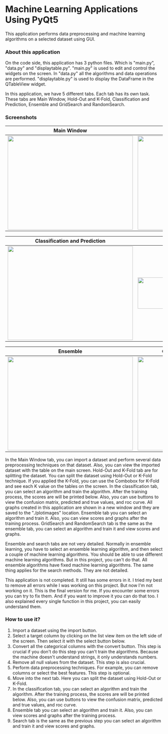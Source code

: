 # Machine Learning Applications Using PyQt5
This application performs data preprocessing and machine learning algorithms on a selected dataset using GUI.

### About this application
On the code side, this application has 3 python files. Which is "main.py", "data.py" and "displaytable.py". "main.py" is used to edit and control the widgets on the screen. In "data.py" all the algorithms and data operations are performed. "displaytable.py" is used to display the DataFrame in the QTableView widget.

In this application, we have 5 different tabs. Each tab has its own task. These tabs are Main Window, Hold-Out and K-Fold, Classification and Prediction, Ensemble and GridSearch and RandomSearch.

### Screenshots
Main Window           |  Hold-Out and K-Fold
:-------------------------:|:-------------------------:
<img src="https://user-images.githubusercontent.com/78651744/108333648-3b843600-71e2-11eb-9835-f19f369d91fd.png" width="400" height="300" />  |  <img src="https://user-images.githubusercontent.com/78651744/108333666-42ab4400-71e2-11eb-9555-e1a44d4654e6.png" width="400" height="300" />

Classification and Prediction           |  Graphs
:-------------------------:|:-------------------------:
<img src="https://user-images.githubusercontent.com/78651744/108333671-43dc7100-71e2-11eb-9ae0-c06e2a64915c.png" width="400" height="300" />  |  <img src="https://user-images.githubusercontent.com/78651744/108333676-44750780-71e2-11eb-9a52-50791d94b15b.png" width="400" height="100" />

Ensemble           |  GridSearch and RandomSearch
:-------------------------:|:-------------------------:
<img src="https://user-images.githubusercontent.com/78651744/108333679-450d9e00-71e2-11eb-8aa2-dea9fb7a1794.png" width="400" height="300" />  |  <img src="https://user-images.githubusercontent.com/78651744/108333686-463ecb00-71e2-11eb-90a4-75c3aa2e6b20.png" width="400" height="300" />

In the Main Window tab, you can import a dataset and perform several data preprocessing techniques on that dataset. Also, you can view the imported dataset with the table on the main screen. Hold-Out and K-Fold tab are for splitting the dataset. You can split the dataset using Hold-Out or K-Fold technique. If you applied the K-Fold, you can use the Combobox for K-Fold and see each K value on the tables on the screen. In the classification tab, you can select an algorithm and train the algorithm. After the training process, the scores are will be printed below. Also, you can use buttons to view the confusion matrix, predicted and true values, and roc curve. All graphs created in this application are shown in a new window and they are saved to the "./plotimages" location. Ensemble tab you can select an algorithm and train it. Also, you can view scores and graphs after the training process. GridSearch and RandomSearch tab is the same as the ensemble tab, you can select an algorithm and train it and view scores and graphs.

Ensemble and search tabs are not very detailed. Normally in ensemble learning, you have to select an ensemble learning algorithm, and then select a couple of machine learning algorithms. You should be able to use different machine learning algorithms. But in this project, you can't do that. All ensemble algorithms have fixed machine learning algorithms. The same thing applies for the search methods. They are not detailed.

This application is not completed. It still has some errors in it. I tried my best to remove all errors while I was working on this project. But now I'm not working on it. This is the final version for me. If you encounter some errors you can try to fix them. And if you want to improve it you can do that too. I also explained every single function in this project, you can easily understand them.

### How to use it?
1. Import a dataset using the import button. 
2. Select a target column by clicking on the list view item on the left side of the screen. Then select it with the select button below. 
3. Convert all the categorical columns with the convert button. This step is crucial if you don't do this step you can't train the algorithms. Because the machine doesn't understand strings, it only understands numbers. 
4. Remove all null values from the dataset. This step is also crucial.  
5. Perform data preprocessing techniques. For example, you can remove columns or select the best features. This step is optional.  
6. Move into the next tab. Here you can split the dataset using Hold-Out or K-Fold.  
7. In the classification tab, you can select an algorithm and train the algorithm. After the training process, the scores are will be printed below. Also, you can use buttons to view the confusion matrix, predicted and true values, and roc curve.  
8. Ensemble tab you can select an algorithm and train it. Also, you can view scores and graphs after the training process.  
9. Search tab is the same as the previous step you can select an algorithm and train it and view scores and graphs.


